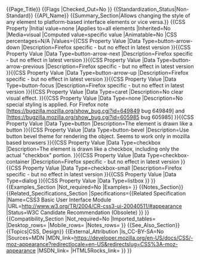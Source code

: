 {{Page_Title}}
{{Flags
|Checked_Out=No
}}
{{Standardization_Status|Non-Standard}}
{{API_Name}}
{{Summary_Section|Allows changing the style of any element to platform-based interface elements or vice versa.}}
{{CSS Property
|Initial value=none
|Applies to=all elements
|Inherited=No
|Media=visual
|Computed value=specific value
|Animatable=No
|CSS percentages=N/A
|Values={{CSS Property Value
|Data Type=button-arrow-down
|Description=Firefox specific - but no effect in latest version
}}{{CSS Property Value
|Data Type=button-arrow-next
|Description=Firefox specific - but no effect in latest version
}}{{CSS Property Value
|Data Type=button-arrow-previous
|Description=Firefox specific - but no effect in latest version
}}{{CSS Property Value
|Data Type=button-arrow-up
|Description=Firefox specific - but no effect in latest version
}}{{CSS Property Value
|Data Type=button-focus
|Description=Firefox specific - but no effect in latest version
}}{{CSS Property Value
|Data Type=caret
|Description=No clear visual effect.
}}{{CSS Property Value
|Data Type=none
|Description=No special styling is applied. For Firefox note [https://bugzilla.mozilla.org/show_bug.cgi?id=649849 bug 649849] and [https://bugzilla.mozilla.org/show_bug.cgi?id=605985 bug 605985]
}}{{CSS Property Value
|Data Type=button
|Description=The element is drawn like a button
}}{{CSS Property Value
|Data Type=button-bevel
|Description=Use button bevel theme for rendering the object. Seems to work only in mozilla based browsers
}}{{CSS Property Value
|Data Type=checkbox
|Description=The element is drawn like a checkbox, including only the actual "checkbox" portion.
}}{{CSS Property Value
|Data Type=checkbox-container
|Description=Firefox specific - but no effect in latest version
}}{{CSS Property Value
|Data Type=checkbox-small
|Description=Firefox specific - but no effect in latest version
}}{{CSS Property Value
|Data Type=dialog
}}{{CSS Property Value
|Data Type=listbox
}}
}}
{{Examples_Section
|Not_required=No
|Examples=
}}
{{Notes_Section}}
{{Related_Specifications_Section
|Specifications={{Related Specification
|Name=CSS3 Basic User Interface Module
|URL=http://www.w3.org/TR/2004/CR-css3-ui-20040511/#appearance
|Status=W3C Candidate Recommendation (Obsolete)
}}
}}
{{Compatibility_Section
|Not_required=No
|Imported_tables=
|Desktop_rows=
|Mobile_rows=
|Notes_rows=
}}
{{See_Also_Section}}
{{Topics|CSS, Design}}
{{External_Attribution
|Is_CC-BY-SA=No
|Sources=MDN
|MDN_link=https://developer.mozilla.org/en-US/docs/CSS/-moz-appearance?redirectlocale=en-US&redirectslug=CSS%3A-moz-appearance
|MSDN_link=
|HTML5Rocks_link=
}}
}}